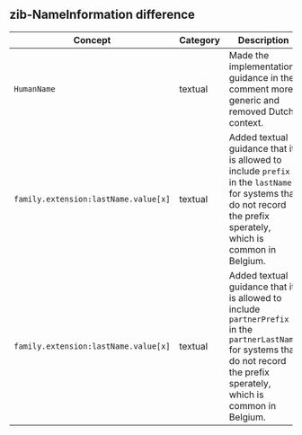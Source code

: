 ## zib-NameInformation difference

| Concept         | Category          | Description                             | 
|-----------------|-------------------|-----------------------------------------|
|`HumanName ` | textual | Made the implementation guidance in the comment more generic and removed Dutch context.
|`family.extension:lastName.value[x]` | textual | Added textual guidance that it is allowed to include `prefix` in the `lastName` for systems that do not record the prefix sperately, which is common in Belgium. |
|`family.extension:lastName.value[x]` | textual | Added textual guidance that it is allowed to include `partnerPrefix` in the `partnerLastName` for systems that do not record the prefix sperately, which is common in Belgium. |